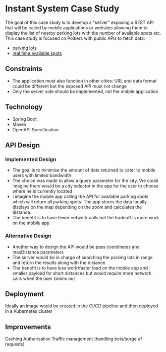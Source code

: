 # Instant System Case Study

The goal of this case study is to develop a "server" exposing a REST API that will be called by mobile applications or websites allowing them to display the list of nearby parking lots with the number of available spots etc.
This case study is focused on Poitiers with public APIs to fetch data:
* [parking lots](https://data.grandpoitiers.fr/api/records/1.0/search/?dataset=mobilite-parkings-grand-poitiers-donnees-metiers&rows=1000&facet=nom_du_parking&facet=zone_tarifaire&facet=statut2&facet=statut3)
* [real time available spots](https://data.grandpoitiers.fr/api/records/1.0/search/?dataset=mobilites-stationnement-des-parkings-en-temps-reel&facet=nom)

## Constraints
* The application must also function in other cities: URL and data format could be different but the exposed API must not change
* Only the server side should be implemented, not the mobile application

## Technology
* Spring Boot
* Maven
* OpenAPI Specification

## API Design
### Implemented Design
* The goal is to minimise the amount of data returned to cater to mobile users with limited bandwidth
* The choice was made to allow a query parameter for the city. We could imagine there would be a city selector in the app for the user to choose where he is currently located
* I imagine the mobile app calling the API for available parking spots which will return all parking spots. The app stores the data locally, displays on the map depending on the zoom and calculates the distance.
* The benefit is to have fewer network calls but the tradeoff is more work on the mobile app 

### Alternative Design
* Another way to design the API would be pass coordinates and maxDistance parameters
* The server would be in charge of searching the parking lots in range and return the results along with the distance
* The benefit is to have less work/faster load on the mobile app and smaller payload for short distances but would require more network calls when the user zooms out

## Deployment
Ideally an image would be created in the CI/CD pipeline and then deployed in a Kubernetes cluster

## Improvements
Caching
Authorisation
Traffic management (handling bots/surge of requests)